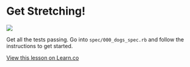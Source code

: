 

# Get Stretching!

<img src="https://after-school-assets.s3.amazonaws.com/cat-stretch.jpg">

Get all the tests passing. Go into `spec/000_dogs_spec.rb` and follow the instructions to get started.

<a href='https://learn.co/lessons/hs-oo-stretch-challenges-lab' data-visibility='hidden'>View this lesson on Learn.co</a>
